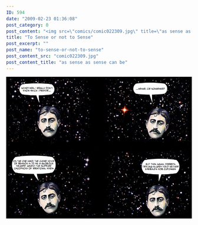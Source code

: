 ```yaml
---
ID: 594
date: "2009-02-23 01:36:08"
post_category: 0
post_content: "<img src=\"comics/comic022309.jpg\" title=\"as sense as sense can be\" />"
title: "To Sense or not to Sense"
post_excerpt: ""
post_name: "to-sense-or-not-to-sense"
post_content_src: "comic022309.jpg"
post_content_title: "as sense as sense can be"
---
```



[![as sense as sense can be](/comics-hi-res/comic022309.jpg)](/comics-hi-res/comic022309.jpg "as sense as sense can be")
